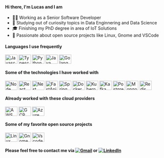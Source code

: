 #### Hi there, I'm Lucas and I am

- 👨‍💻 Working as a Senior Software Developer
- 📖 Studying out of curiosity topics in Data Enginnering and Data Science
- 🎓 Finishing my PhD degree in area of IoT Solutions
- 🐧 Passionate about open source projects like Linux, Gnome and VSCode

#### Languages ​​I use frequently

<div style="display: inline_block">
  <img align="center" alt="Javascript" height="30" width="40" src='https://cdn.jsdelivr.net/gh/devicons/devicon/icons/javascript/javascript-original.svg'>
  <img align="center" alt="Typescript" height="30" width="40" src='https://cdn.jsdelivr.net/gh/devicons/devicon/icons/typescript/typescript-original.svg'>
  <img align="center" alt="Python" height="30" width="40" src="https://cdn.jsdelivr.net/gh/devicons/devicon/icons/python/python-original.svg" />
  <img align="center" alt="Java" height="30" width="40" src='https://cdn.jsdelivr.net/gh/devicons/devicon/icons/java/java-original.svg'>
  <img align="center" alt="Golang" height="30" width="40" src='https://cdn.jsdelivr.net/gh/devicons/devicon/icons/go/go-original.svg'>
</div>

#### Some of the technologies I have worked with

<div style="display: inline_block">
  <img align="center" alt="Node" height="30" width="40" src='https://cdn.jsdelivr.net/gh/devicons/devicon/icons/nodejs/nodejs-original.svg'>
  <img align="center" alt="React" height="30" width="40" src='https://cdn.jsdelivr.net/gh/devicons/devicon/icons/react/react-original.svg'>
  <img align="center" alt="Nest" height="30" width="40" src="https://cdn.jsdelivr.net/gh/devicons/devicon@latest/icons/nestjs/nestjs-original.svg" />
  <img align="center" alt="FastApi" height="30" width="40" src='https://cdn.jsdelivr.net/gh/devicons/devicon/icons/fastapi/fastapi-original.svg'>
  <img align="center" alt="Spring" height="30" width="40" src='https://cdn.jsdelivr.net/gh/devicons/devicon/icons/spring/spring-original.svg'>
  <img align="center" alt="Docker" height="30" width="40" src='https://cdn.jsdelivr.net/gh/devicons/devicon/icons/docker/docker-original.svg'>
  <img align="center" alt="Kubernets" height="30" width="40" src='https://cdn.jsdelivr.net/gh/devicons/devicon@latest/icons/kubernetes/kubernetes-original.svg'>
  <img align="center" alt="Kafka" height="30" width="40" src='https://cdn.jsdelivr.net/gh/devicons/devicon/icons/apachekafka/apachekafka-original.svg'>
  <img align="center" alt="Postgres" height="30" width="40" src='https://cdn.jsdelivr.net/gh/devicons/devicon/icons/postgresql/postgresql-original.svg'>
  <img align="center" alt="Mongo" height="30" width="40" src='https://cdn.jsdelivr.net/gh/devicons/devicon/icons/mongodb/mongodb-original.svg'>
  <img align="center" alt="Redis" height="30" width="40" src='https://cdn.jsdelivr.net/gh/devicons/devicon/icons/redis/redis-original.svg'>
</div>

#### Already worked with these cloud providers

<div style="display: inline_block">
  <img align="center" alt="AWS" height="30" width="40" src='https://cdn.jsdelivr.net/gh/devicons/devicon@latest/icons/amazonwebservices/amazonwebservices-original-wordmark.svg'>
  <img align="center" alt="GCP" height="30" width="40" src='https://cdn.jsdelivr.net/gh/devicons/devicon/icons/googlecloud/googlecloud-original.svg'>
  <img align="center" alt="Azure" height="30" width="40" src="https://cdn.jsdelivr.net/gh/devicons/devicon@latest/icons/azure/azure-original.svg" />
</div>

#### Some of my favorite open source projects

<div style="display: inline_block">
  <img align="center" alt="Linux" height="30" width="40" src='https://cdn.jsdelivr.net/gh/devicons/devicon@latest/icons/linux/linux-original.svg'>
  <img align="center" alt="Gnome" height="30" width="40" src='https://lh3.googleusercontent.com/dRDUauggVeTXnvQjdfnld4RlfMPaijXPw-KD48jGRLbASNY2X-JHLGGwOHKiybqhww1fwG33B1iCHw9NjjvGdaJPvA=s60'>
  <img align="center" alt="Vscode" height="30" width="40" src="https://cdn.jsdelivr.net/gh/devicons/devicon@latest/icons/vscode/vscode-original.svg" />
</div>

#### Please feel free to contact me via [![Gmail](https://img.shields.io/badge/-Email-D14836?style=flat&logo=gmail&logoColor=white)](mailto:lucasluimotta@gmail.com) or [![LinkedIn](https://img.shields.io/badge/-Linkedin-007ACC?style=flat&logo=linkedin&logoColor=white)](https://www.linkedin.com/in/lucas-lui-motta/) 
<!--- and visit my blog [![Blog](https://img.shields.io/badge/-Blog-002E5F?style=flat&logo=houzz&logoColor=white)](https://iot-tpm-unicamp.vercel.app/)-->
